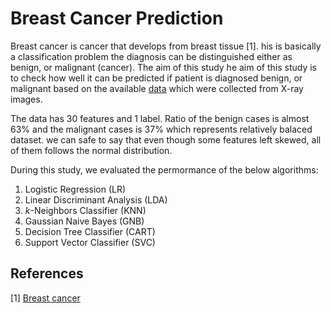 # Breast Cancer Prediction

Breast cancer is cancer that develops from breast tissue [1]. his is basically a classification problem the diagnosis can be distinguished either as benign, or malignant (cancer). The aim of this study he aim of this study is to check how well it can be predicted if patient is diagnosed benign, or malignant based on the available [data](https://github.com/muscak/breast-cancer-prediction/tree/master/Data) which were collected from X-ray images.

The data has 30 features and 1 label. Ratio of the benign cases is almost 63% and the malignant cases is 37% which represents relatively balaced dataset. we can safe to say that even though some features left skewed, all of them follows the normal distribution.

During this study, we evaluated the permormance of the below algorithms:
1. Logistic Regression (LR)
2. Linear Discriminant Analysis (LDA)
3. $k$-Neighbors Classifier (KNN)
4. Gaussian Naive Bayes (GNB)
5. Decision Tree Classifier (CART)
6. Support Vector Classifier (SVC)





## References
[1] [Breast cancer](https://en.wikipedia.org/wiki/Breast_cancer)
